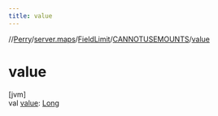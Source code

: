 ```yaml
---
title: value
---
```

//[Perry](../../../../index.html)/[server.maps](../../index.html)/[FieldLimit](../index.html)/[CANNOTUSEMOUNTS](index.html)/[value](value.html)



# value



[jvm]\
val [value](value.html): [Long](https://kotlinlang.org/api/latest/jvm/stdlib/kotlin/-long/index.html)




